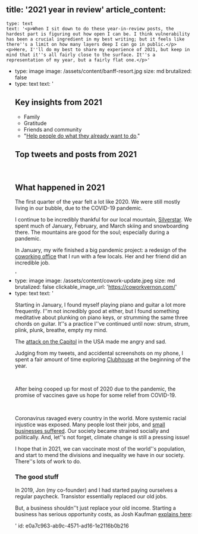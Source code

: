 title: '2021 year in review'
article_content:
  -
    type: text
    text: '<p>When I sit down to do these year-in-review posts, the hardest part is figuring out how open I can be. I think vulnerability has been a crucial ingredient in my best writing; but it feels like there''s a limit on how many layers deep I can go in public.</p><p>Here, I''ll do my best to share my experience of 2021, but keep in mind that it''s all fairly close to the surface. It''s a representation of my year, but a fairly flat one.</p>'
  -
    type: image
    image: /assets/content/banff-resort.jpg
    size: md
    brutalized: false
  -
    type: text
    text: '<h2>Key insights from 2021</h2><ul><li>Family</li><li>Gratitude</li><li>Friends and community</li><li>"<a href="https://twitter.com/mijustin/status/1354970090895106053">Help people do what they already want to do</a>."</li></ul><h2>Top tweets and posts from 2021</h2><p><br></p><h2>What happened in 2021</h2><p>The first quarter of the year felt a lot like 2020. We were still mostly living in our bubble, due to the COVID-19 pandemic.&nbsp;</p><p>I continue to be incredibly thankful for our local mountain, <a href="https://www.skisilverstar.com/">Silverstar</a>. We spent much of January, February, and March skiing and snowboarding there. The mountains are good for the soul; especially during a pandemic.</p><p>In January, my wife finished a big pandemic project: a redesign of the <a href="https://coworkvernon.com/">coworking office</a> that I run with a few locals. Her and her friend did an incredible job.</p>'
  -
    type: image
    image: /assets/content/cowork-update.jpeg
    size: md
    brutalized: false
    clickable_image_url: 'https://coworkvernon.com/'
  -
    type: text
    text: '<p>Starting in January, I found myself playing piano and guitar a lot more frequently. I''m not incredibly good at either, but I found something meditative about plunking on piano keys, or strumming the same three chords on guitar. It''s a practice I''ve continued until now: strum, strum, plink, plunk, breathe, empty my mind.</p><p>The <a href="https://static01.nyt.com/images/2021/01/07/nytfrontpage/scan.pdf">attack on the Capitol</a> in the USA made me angry and sad.</p><p>Judging from my tweets, and accidental screenshots on my phone, I spent a fair amount of time exploring <a href="https://twitter.com/mijustin/status/1355523396876963841">Clubhouse</a> at the beginning of the year.</p><p><br></p><p>After being cooped up for most of 2020 due to the pandemic, the promise of vaccines gave us hope for some relief from COVID-19.</p><p><br></p><p>Coronavirus ravaged every country in the world. More systemic racial injustice was exposed. Many people lost their jobs, and&nbsp;<a href="https://justinjackson.ca/fight-amazon">small businesses suffered</a>. Our society became strained socially and politically. And, let''s not forget, climate change is still a pressing issue!</p><p>I hope that in 2021, we can vaccinate most of the world''s population, and start to mend the divisions and inequality we have in our society. There''s lots of work to do.</p><h3>The good stuff</h3><p>In 2019, Jon (my co-founder) and I had started paying ourselves a regular paycheck. Transistor essentially replaced our old jobs.<br></p><p>But, a business shouldn''t just replace your old income. Starting a business has serious opportunity costs, as Josh Kaufman&nbsp;<a href="https://personalmba.com/opportunity-cost/#:~:text=Josh%20Kaufman%20Explains%20''Opportunity%20Cost''&amp;text=Starting%20the%20business%20will%20certainly,up%20by%20making%20a%20Decision.">explains here</a>:</p>'
id: e0a7c963-ab9c-4571-ad16-1e2116b0b216

